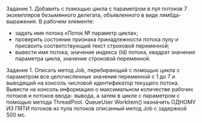 Задание 1. Добавить с помощью цикла с параметром в пул потоков 7 экземпляров безымянного делегата, объявленного в виде лямбда-выражения. В рабочем элементе:
* задать имя потока «Поток № параметр цикла»;
* проверить состояние признака принадлежности потока пулу и присвоить соответствующий текст строковой переменной;
* вывести имя потока, значение индекса (Id) потока, квадрат значения параметра цикла, значение строковой переменной.

Задание 1.
Описать метод Job, перебирающий с помощью цикла с параметром все целочисленные значения переменной с 1 до 7 и выводящий на консоль числовой идентификатор текущего потока.
Вывести на консоль информацию о максимальном количестве рабочих потоков и потоков ввода- вывода, а затем в цикле с параметром с помощью метода ThreadPool. QueueUser Workitem() назначить ОДНОМУ ИЗ ПЯТИ потоков из пула потоков описанный метод Job с задержкой 500 мс.
